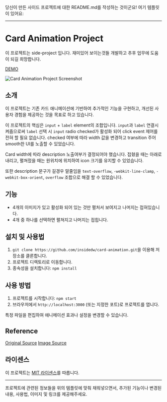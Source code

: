 당신이 만든 사이드 프로젝트에 대한 README.md를 작성하는 것이군요! 여기 템플릿이 있어요:

---

# Card Animation Project

이 프로젝트는 side-project 입니다. 재미있어 보이는것들 개발하고 추후 업무에 도움이 되길 희망합니다.

[DEMO](https://insidedw.github.io/card-animation/)

![Card Animation Project Screenshot](https://ik.imagekit.io/crso3ztbifq/card-animation2_ZPuAgMVER.PNG?updatedAt=1703385729412)

## 소개

이 프로젝트는 기존 카드 애니메이션에 기반하여 추가적인 기능을 구현하고, 개선된 사용자 경험을 제공하는 것을 목표로 하고 있습니다.

이 프로젝트의 핵심은 `input` + `label` element의 조합입니다.
`input`과 `label` 연결시켜줌으로써 `label` 선택 시 `input` radio checked가 활성화 되어 click event 제어를 전혀 할 필요 없습니다.
checked 여부에 따라 width 값을 변경하고 transition 주어 smooth한 UI를 노출할 수 있었습니다.

Card width에 따라 description 노출여부가 결정되어야 했습니다.
접혔을 때는 아래로 내리고, 펼쳐젔을 때는 원위치에 위치하여 icon 크기를 유지할 수 있었습니다.

또한 description 문구가 길경우 말줄임을 `text-overflow`, `-webkit-line-clamp`, `-webkit-box-orient`, `overflow` 조합으로 해결 할 수 있었습니다.

## 기능

- 4개의 이미지가 있고 활성화 되어 있는 것만 펼처서 보여지고 나머지는 접혀있습니다.
- 4개 중 하나를 선택하면 펼쳐지고 나머지는 접힙니다.

## 설치 및 사용법

1. `git clone https://github.com/insidedw/card-animation.git`을 이용해 저장소를 클론합니다.
2. 프로젝트 디렉토리로 이동합니다.
3. 종속성을 설치합니다: `npm install`

## 사용 방법

1. 프로젝트를 시작합니다: `npm start`
2. 브라우저에서 `http://localhost:3000` (또는 지정한 포트)로 프로젝트를 엽니다.

특정 파일을 편집하여 애니메이션 효과나 설정을 변경할 수 있습니다.

## Reference
[Original Source](https://github.com/webtutorialsw/css_sliding_cards)
[Image Source](https://place.line.me/)

## 라이센스

이 프로젝트는 [MIT 라이센스](LICENSE)를 따릅니다.

---

프로젝트에 관련된 정보들을 위의 템플릿에 맞춰 채워넣으면서, 추가된 기능이나 변경된 내용, 사용법, 이미지 및 링크를 제공해주세요.

